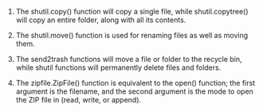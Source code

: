 1. The shutil.copy() function will copy a single file, while shutil.copytree() will copy an entire folder, along with all its contents.

2. The shutil.move() function is used for renaming files as well as moving them.

3. The send2trash functions will move a file or folder to the recycle bin, while shutil functions will permanently delete files and folders.

4. The zipfile.ZipFile() function is equivalent to the open() function; the first argument is the filename, and the second argument is the mode to open the ZIP file in (read, write, or append).
